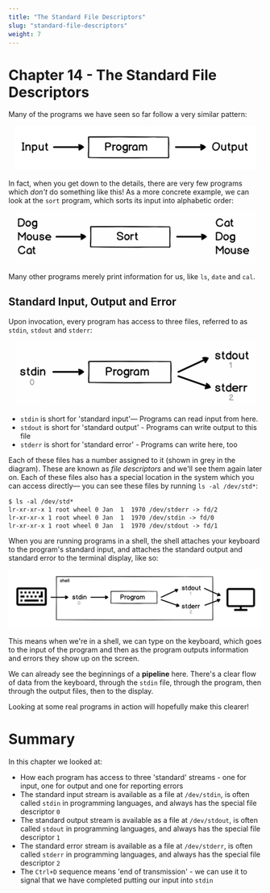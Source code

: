 ```yaml
---
title: "The Standard File Descriptors"
slug: "standard-file-descriptors"
weight: 7
---
```


# Chapter 14 - The Standard File Descriptors 

Many of the programs we have seen so far follow a very similar pattern:

<center><img src="./images/diagram-input-program-output.png" alt="Diagram: Input -> Program -> Output" width="480px" /></center>

In fact, when you get down to the details, there are very few programs which _don't_ do something like this! As a more concrete example, we can look at the `sort` program, which sorts its input into alphabetic order:

<center><img src="./images/diagram-sort.png" alt="Diagram: Sort" width="480px" /></center>

Many other programs merely print information for us, like `ls`, `date` and `cal`.

## Standard Input, Output and Error

Upon invocation, every program has access to three files, referred to as `stdin`, `stdout` and `stderr`:

<center><img src="./images/diagram-stdin-stdout-stderr.png" alt="Diagram: stdin, stdout, stderr" width="480px" /></center>

- `stdin` is short for 'standard input'&mdash; Programs can read input from here. 
- `stdout` is short for 'standard output' - Programs can write output to this file 
- `stderr` is short for 'standard error' - Programs can write here, too

Each of these files has a number assigned to it (shown in grey in the diagram). These are known as _file descriptors_ and we'll see them again later on. 
Each of these files also has a special location in the system which you can access directly&mdash; you can see these files by running `ls -al /dev/std*`:

```
$ ls -al /dev/std*
lr-xr-xr-x 1 root wheel 0 Jan  1  1970 /dev/stderr -> fd/2
lr-xr-xr-x 1 root wheel 0 Jan  1  1970 /dev/stdin -> fd/0
lr-xr-xr-x 1 root wheel 0 Jan  1  1970 /dev/stdout -> fd/1
```

When you are running programs in a shell, the shell attaches your keyboard to the program's standard input, and attaches the standard output and standard error to the terminal display, like so:

<center><img src="./images/diagram-shell-keyboard-terminal.png" alt="Diagram: Shell, Keyboard, Terminal" width="640px" /></center>

This means when we're in a shell, we can type on the keyboard, which goes to the input of the program and then as the program outputs information and errors they show up on the screen.

We can already see the beginnings of a **pipeline** here. There's a clear flow of data from the keyboard, through the `stdin` file, through the program, then through the output files, then to the display.

Looking at some real programs in action will hopefully make this clearer!


# Summary
In this chapter we looked at:

- How each program has access to three 'standard' streams - one for input, one for output and one for reporting errors
- The standard input stream is available as a file at `/dev/stdin`, is often called `stdin` in programming languages, and always has the special file descriptor `0`
- The standard output stream is available as a file at `/dev/stdout`, is often called `stdout` in programming languages, and always has the special file descriptor `1`
- The standard error stream is available as a file at `/dev/stderr`, is often called `stderr` in programming languages, and always has the special file descriptor `2`
- The `Ctrl+D` sequence means 'end of transmission' - we can use it to signal that we have completed putting our input into `stdin`

